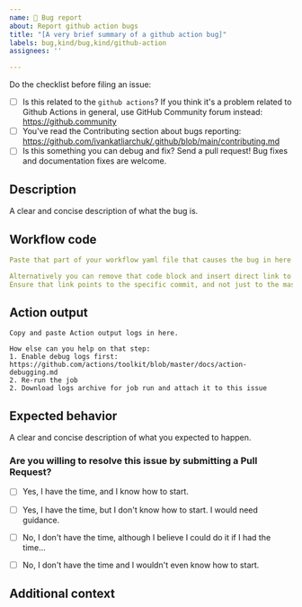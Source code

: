 ```yaml
---
name: 🦠 Bug report
about: Report github action bugs
title: "[A very brief summary of a github action bug]"
labels: bug,kind/bug,kind/github-action
assignees: ''

---
```

<!-- Before submitting a new issue, please make sure that the same issue has not been created already -->

Do the checklist before filing an issue:

 * [ ] Is this related to the `github actions`?
       If you think it's a problem related to Github Actions in general, use GitHub Community forum instead: https://github.community
 * [ ] You've read the Contributing section about bugs reporting: https://github.com/ivankatliarchuk/.github/blob/main/contributing.md
 * [ ] Is this something you can debug and fix? Send a pull request! Bug fixes and documentation fixes are welcome.

## Description

A clear and concise description of what the bug is.

## Workflow code

```yaml
Paste that part of your workflow yaml file that causes the bug in here.

Alternatively you can remove that code block and insert direct link to your workflow file.
Ensure that link points to the specific commit, and not just to the master branch.
```

## Action output

```
Copy and paste Action output logs in here.

How else can you help on that step:
1. Enable debug logs first: https://github.com/actions/toolkit/blob/master/docs/action-debugging.md
2. Re-run the job
2. Download logs archive for job run and attach it to this issue
```

## Expected behavior

A clear and concise description of what you expected to happen.

### Are you willing to resolve this issue by submitting a Pull Request?

<!--
  Remember that first-time contributors are welcome! 🙌
-->

- [ ] Yes, I have the time, and I know how to start.
- [ ] Yes, I have the time, but I don't know how to start. I would need guidance.
- [ ] No, I don't have the time, although I believe I could do it if I had the time...
- [ ] No, I don't have the time and I wouldn't even know how to start.


<!--
  👋 Have a great day and thank you for the documentation problem report!
-->

## Additional context

<!-- Add any other context about the problem here. -->
